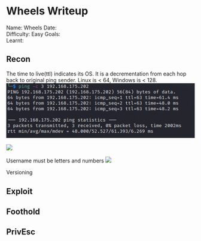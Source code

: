 # Wheels Writeup
Name: Wheels
Date:  
Difficulty:  Easy
Goals:  
Learnt:

## Recon

The time to live(ttl) indicates its OS. It is a decrementation from each hop back to original ping sender. Linux is < 64, Windows is < 128.
![ping](OS-ProvingGrounds/Wheels/Screenshots/ping.png)

![](config-questionmark.png)

Username must be letters and numbers
![](loginfiltering.png)

Versioning

## Exploit

## Foothold

## PrivEsc

      
